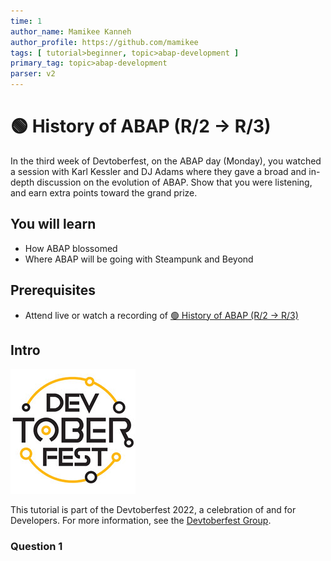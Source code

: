 ```yaml
---
time: 1
author_name: Mamikee Kanneh
author_profile: https://github.com/mamikee
tags: [ tutorial>beginner, topic>abap-development ]
primary_tag: topic>abap-development
parser: v2
---
```

 
# 🟢 History of ABAP (R/2 -> R/3)

<!-- description --> In the third week of Devtoberfest, on the ABAP day (Monday), you watched a session with Karl Kessler and DJ Adams where they gave a broad and in-depth discussion on the evolution of ABAP. Show that you were listening, and earn extra points toward the grand prize.


## You will learn
- How ABAP blossomed 
- Where ABAP will be going with Steampunk and Beyond 

## Prerequisites
- Attend live or watch a recording of [🟢 History of ABAP (R/2 -> R/3)](https://groups.community.sap.com/t5/devtoberfest/history-of-abap-r-2-gt-r-3/ec-p/9004#M38)
  
## Intro

![Devtoberfest](Devtoberfest.jpg)

This tutorial is part of the Devtoberfest 2022, a celebration of and for Developers. For more information, see the [Devtoberfest Group](https://groups.community.sap.com/t5/devtoberfest/gh-p/Devtoberfest).

### Question 1


